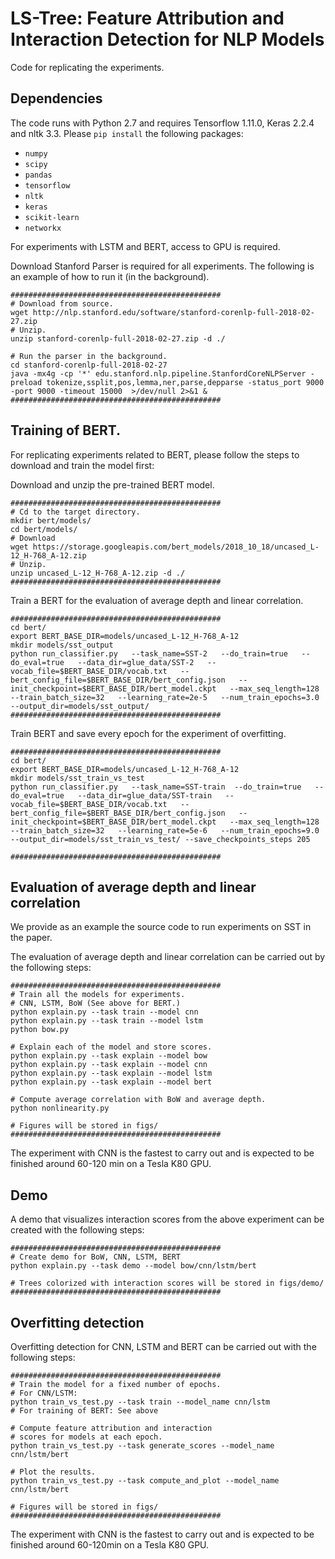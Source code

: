 # LS-Tree: Feature Attribution and Interaction Detection for NLP Models

Code for replicating the experiments.

## Dependencies
The code runs with Python 2.7 and requires Tensorflow 1.11.0, Keras 2.2.4 and nltk 3.3. Please `pip install` the following packages:
- `numpy`
- `scipy`
- `pandas`
- `tensorflow` 
- `nltk`
- `keras`
- `scikit-learn`
- `networkx`


For experiments with LSTM and BERT, access to GPU is required. 

Download Stanford Parser is required for all experiments. The following is an example of how to run it (in the background).

```shell
###############################################
# Download from source.
wget http://nlp.stanford.edu/software/stanford-corenlp-full-2018-02-27.zip
# Unzip.
unzip stanford-corenlp-full-2018-02-27.zip -d ./

# Run the parser in the background.
cd stanford-corenlp-full-2018-02-27
java -mx4g -cp '*' edu.stanford.nlp.pipeline.StanfordCoreNLPServer -preload tokenize,ssplit,pos,lemma,ner,parse,depparse -status_port 9000 -port 9000 -timeout 15000  >/dev/null 2>&1 &
###############################################
```

## Training of BERT.
For replicating experiments related to BERT, please follow the steps to download and train the model first:

Download and unzip the pre-trained BERT model.
```shell
###############################################
# Cd to the target directory. 
mkdir bert/models/
cd bert/models/
# Download
wget https://storage.googleapis.com/bert_models/2018_10_18/uncased_L-12_H-768_A-12.zip
# Unzip.
unzip uncased_L-12_H-768_A-12.zip -d ./
###############################################
```

Train a BERT for the evaluation of average depth and linear correlation.
```shell
###############################################
cd bert/
export BERT_BASE_DIR=models/uncased_L-12_H-768_A-12
mkdir models/sst_output
python run_classifier.py   --task_name=SST-2   --do_train=true   --do_eval=true   --data_dir=glue_data/SST-2   --vocab_file=$BERT_BASE_DIR/vocab.txt   --bert_config_file=$BERT_BASE_DIR/bert_config.json   --init_checkpoint=$BERT_BASE_DIR/bert_model.ckpt   --max_seq_length=128   --train_batch_size=32   --learning_rate=2e-5   --num_train_epochs=3.0   --output_dir=models/sst_output/ 
###############################################
```


Train BERT and save every epoch for the experiment of overfitting.
```shell
###############################################
cd bert/ 
export BERT_BASE_DIR=models/uncased_L-12_H-768_A-12
mkdir models/sst_train_vs_test
python run_classifier.py   --task_name=SST-train  --do_train=true   --do_eval=true   --data_dir=glue_data/SST-train   --vocab_file=$BERT_BASE_DIR/vocab.txt   --bert_config_file=$BERT_BASE_DIR/bert_config.json   --init_checkpoint=$BERT_BASE_DIR/bert_model.ckpt   --max_seq_length=128   --train_batch_size=32   --learning_rate=5e-6   --num_train_epochs=9.0   --output_dir=models/sst_train_vs_test/ --save_checkpoints_steps 205

###############################################
```

## Evaluation of average depth and linear correlation
We provide as an example the source code to run experiments on SST in the paper. 

The evaluation of average depth and linear correlation can be carried out by the following steps:

```shell
###############################################
# Train all the models for experiments.
# CNN, LSTM, BoW (See above for BERT.)
python explain.py --task train --model cnn
python explain.py --task train --model lstm
python bow.py

# Explain each of the model and store scores. 
python explain.py --task explain --model bow
python explain.py --task explain --model cnn
python explain.py --task explain --model lstm
python explain.py --task explain --model bert

# Compute average correlation with BoW and average depth.
python nonlinearity.py

# Figures will be stored in figs/
############################################### 
```
The experiment with CNN is the fastest to carry out and is expected to be finished around 60-120 min on a Tesla K80 GPU.

## Demo
A demo that visualizes interaction scores from the above experiment can be created with the following steps:
```shell
###############################################
# Create demo for BoW, CNN, LSTM, BERT
python explain.py --task demo --model bow/cnn/lstm/bert

# Trees colorized with interaction scores will be stored in figs/demo/
############################################### 
```


## Overfitting detection
Overfitting detection for CNN, LSTM and BERT can be carried out with the following steps:
```shell
###############################################
# Train the model for a fixed number of epochs.
# For CNN/LSTM:
python train_vs_test.py --task train --model_name cnn/lstm
# For training of BERT: See above

# Compute feature attribution and interaction
# scores for models at each epoch.
python train_vs_test.py --task generate_scores --model_name cnn/lstm/bert

# Plot the results.
python train_vs_test.py --task compute_and_plot --model_name cnn/lstm/bert

# Figures will be stored in figs/
###############################################
```
The experiment with CNN is the fastest to carry out and is expected to be finished around 60-120min on a Tesla K80 GPU.















 

